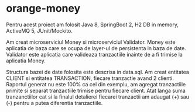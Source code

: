 # orange-money
Pentru acest proiect am folosit Java 8, SpringBoot 2, H2 DB in memory, ActiveMQ 5, JUnit/Mockito.

Am creat microserviciul Money si microserviciul Validator. 
Money este aplicatia de baza care se ocupa de layer-ul de persistenta in baza de date.
Validator este aplicatia care valideaza tranzactiile inainte de a fi trimise la aplicatia Money.

Structura bazei de date folosita este descrisa in data.sql. Am creat entitatea CLIENT si entitatea TRANSACTION, fiecare tranzactie avand 2 clienti.
Raportul generat nu este 100% ca cel din exemplu, am agregat tranzactiile primite si separat tranzactiile trimise pentru fiecare client. Atat langa suma tranzanctiilor cat si la finalul detalierei fiecarei tranzactii am adaugat (+) sau (-) pentru a putea diferentia tranzactiile.

